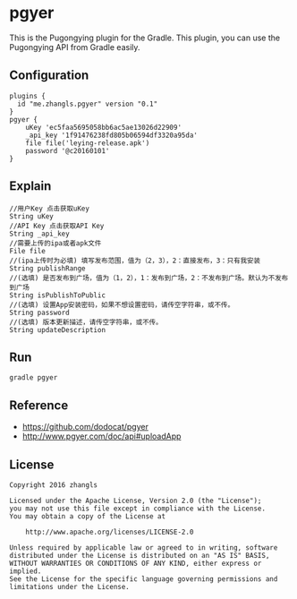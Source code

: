 # pgyer

This is the Pugongying plugin for the Gradle. This plugin, you can use the Pugongying API from Gradle easily.


## Configuration
```
plugins {
  id "me.zhangls.pgyer" version "0.1"
}
pgyer {
    uKey 'ec5faa5695058bb6ac5ae13026d22909'
    _api_key '1f91476238fd805b06594df3320a95da'
    file file('leying-release.apk')
    password '@c20160101'
}
```

## Explain
```
//用户Key 点击获取uKey
String uKey
//API Key 点击获取API Key
String _api_key
//需要上传的ipa或者apk文件
File file
//(ipa上传时为必填) 填写发布范围，值为（2，3），2：直接发布，3：只有我安装
String publishRange
//(选填) 是否发布到广场，值为（1，2），1：发布到广场，2：不发布到广场。默认为不发布到广场
String isPublishToPublic
//(选填) 设置App安装密码，如果不想设置密码，请传空字符串，或不传。
String password
//(选填) 版本更新描述，请传空字符串，或不传。
String updateDescription
```

## Run
```
gradle pgyer
```


## Reference
- https://github.com/dodocat/pgyer
- http://www.pgyer.com/doc/api#uploadApp

## License

    Copyright 2016 zhangls
    
    Licensed under the Apache License, Version 2.0 (the "License");
    you may not use this file except in compliance with the License.
    You may obtain a copy of the License at
    
        http://www.apache.org/licenses/LICENSE-2.0
    
    Unless required by applicable law or agreed to in writing, software
    distributed under the License is distributed on an "AS IS" BASIS,
    WITHOUT WARRANTIES OR CONDITIONS OF ANY KIND, either express or implied.
    See the License for the specific language governing permissions and
    limitations under the License.

